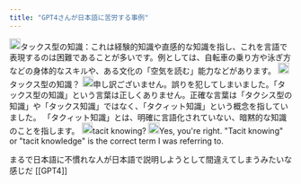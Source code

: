 ```yaml
---
title: "GPT4さんが日本語に苦労する事例"
---
```


<img src='https://scrapbox.io/api/pages/nishio/gpt/icon' alt='gpt.icon' height="19.5"/>タックス型の知識：これは経験的知識や直感的な知識を指し、これを言語で表現するのは困難であることが多いです。例としては、自転車の乗り方や泳ぎ方などの身体的なスキルや、ある文化の「空気を読む」能力などがあります。
<img src='https://scrapbox.io/api/pages/nishio/nishio/icon' alt='nishio.icon' height="19.5"/>タックス型の知識？
<img src='https://scrapbox.io/api/pages/nishio/gpt/icon' alt='gpt.icon' height="19.5"/>申し訳ございません。誤りを犯してしまいました。「タックス型の知識」という言葉は正しくありません。正確な言葉は「タクシス型の知識」や「タックス知識」ではなく、「タクィット知識」という概念を指していました。
「タクィット知識」とは、明確に言語化されていない、暗黙的な知識のことを指します。
<img src='https://scrapbox.io/api/pages/nishio/nishio/icon' alt='nishio.icon' height="19.5"/>tacit knowing?
<img src='https://scrapbox.io/api/pages/nishio/gpt/icon' alt='gpt.icon' height="19.5"/>Yes, you're right. "Tacit knowing" or "tacit knowledge" is the correct term I was referring to.

まるで日本語に不慣れな人が日本語で説明しようとして間違えてしまうみたいな感じだ
[[GPT4]]

